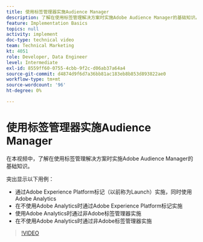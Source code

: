 ```yaml
---
title: 使用标签管理器实施Audience Manager
description: 了解在使用标签管理解决方案时实施Adobe Audience Manager的基础知识。
feature: Implementation Basics
topics: null
activity: implement
doc-type: technical video
team: Technical Marketing
kt: 4051
role: Developer, Data Engineer
level: Intermediate
exl-id: 8559ff60-0755-4cbb-9f2c-d06ab37a64a4
source-git-commit: d4874d9f6d7a36bb81ac183eb8b853d893822ae0
workflow-type: tm+mt
source-wordcount: '96'
ht-degree: 0%

---
```


# 使用标签管理器实施Audience Manager

在本视频中，了解在使用标签管理解决方案时实施Adobe Audience Manager的基础知识。

突出显示以下用例：

* 通过Adobe Experience Platform标记（以前称为Launch）实施，同时使用Adobe Analytics
* 在不使用Adobe Analytics时通过Adobe Experience Platform标记实施
* 使用Adobe Analytics时通过非Adobe标签管理器实施
* 在不使用Adobe Analytics时通过非Adobe标签管理器实施

>[!VIDEO](https://video.tv.adobe.com/v/29964/?quality=12)
